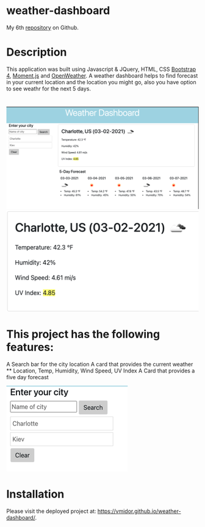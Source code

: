 # weather-dashboard
My 6th [repository](https://github.com/vmidor/weather-dashboard) on Github.

# Description

This application was built using Javascript & JQuery, HTML, CSS [Bootstrap 4](https://getbootstrap.com/docs/4.0/getting-started/introduction/), [Moment.js](https://momentjs.com/) and [OpenWeather](https://openweathermap.org). A weather dashboard helps to find forecast in your current location and the location you might go, also you have option to see weathr for the next 5 days.
#
![screenshopt of the app](assets/Screenshot1.png)
![screenshopt of the app](assets/Screenshot2.png)


# This project has the following features:
A Search bar for the city location
A card that provides the current weather ** Location, Temp, Humidity, Wind Speed, UV Index
A Card that provides a five day forecast

![screenshopt of the app](assets/Screenshot3.png)

# Installation
Please visit the deployed project at: https://vmidor.github.io/weather-dashboard/.